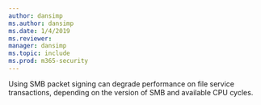 ```yaml
---
author: dansimp
ms.author: dansimp
ms.date: 1/4/2019
ms.reviewer: 
manager: dansimp
ms.topic: include
ms.prod: m365-security
---
```

Using SMB packet signing can degrade performance on file service transactions, depending on the version of SMB and available CPU cycles.
